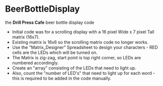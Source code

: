 # BeerBottleDisplay
the **Drill Press Cafe** beer bottle display code

- Initial code was for a scrolling display with a 16 pixel Wide x 7 pixel Tall matrix (16x7).
- Existing matrix is 16x6 so the scrolling matrix code no longer works.
- Use the "Matrix_Designer" Spreadsheet to design your characters - RED cells are the LEDs which will be turned on.
- The Matrix is zig-zag, start point is top right corner, so LEDs are numbered accordingly.
- Create an "array" consisting of the LEDs that need to light up.
- Also, count the "number of LED's" that need to light up for each word - this is required to be added in the code manually.
